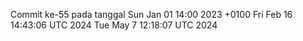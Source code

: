 Commit ke-55 pada tanggal Sun Jan 01 14:00 2023 +0100
Fri Feb 16 14:43:06 UTC 2024
Tue May  7 12:18:07 UTC 2024
